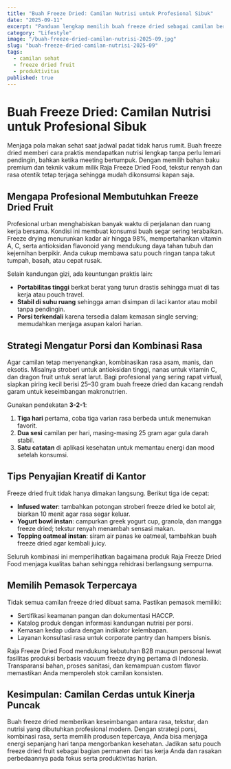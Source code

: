 ```yaml
---
title: "Buah Freeze Dried: Camilan Nutrisi untuk Profesional Sibuk"
date: "2025-09-11"
excerpt: "Panduan lengkap memilih buah freeze dried sebagai camilan bernutrisi bagi profesional sibuk, lengkap dengan strategi porsi, rekomendasi rasa, dan ide penyajian yang menjaga energi sepanjang hari."
category: "Lifestyle"
image: "/buah-freeze-dried-camilan-nutrisi-2025-09.jpg"
slug: "buah-freeze-dried-camilan-nutrisi-2025-09"
tags:
  - camilan sehat
  - freeze dried fruit
  - produktivitas
published: true
---
```


# Buah Freeze Dried: Camilan Nutrisi untuk Profesional Sibuk

Menjaga pola makan sehat saat jadwal padat tidak harus rumit. Buah freeze dried memberi cara praktis mendapatkan nutrisi lengkap tanpa perlu lemari pendingin, bahkan ketika meeting bertumpuk. Dengan memilih bahan baku premium dan teknik vakum milik Raja Freeze Dried Food, tekstur renyah dan rasa otentik tetap terjaga sehingga mudah dikonsumsi kapan saja.

## Mengapa Profesional Membutuhkan Freeze Dried Fruit

Profesional urban menghabiskan banyak waktu di perjalanan dan ruang kerja bersama. Kondisi ini membuat konsumsi buah segar sering terabaikan. Freeze drying menurunkan kadar air hingga 98%, mempertahankan vitamin A, C, serta antioksidan flavonoid yang mendukung daya tahan tubuh dan kejernihan berpikir. Anda cukup membawa satu pouch ringan tanpa takut tumpah, basah, atau cepat rusak.

Selain kandungan gizi, ada keuntungan praktis lain:

- **Portabilitas tinggi** berkat berat yang turun drastis sehingga muat di tas kerja atau pouch travel.
- **Stabil di suhu ruang** sehingga aman disimpan di laci kantor atau mobil tanpa pendingin.
- **Porsi terkendali** karena tersedia dalam kemasan single serving; memudahkan menjaga asupan kalori harian.

## Strategi Mengatur Porsi dan Kombinasi Rasa

Agar camilan tetap menyenangkan, kombinasikan rasa asam, manis, dan eksotis. Misalnya stroberi untuk antioksidan tinggi, nanas untuk vitamin C, dan dragon fruit untuk serat larut. Bagi profesional yang sering rapat virtual, siapkan piring kecil berisi 25–30 gram buah freeze dried dan kacang rendah garam untuk keseimbangan makronutrien.

Gunakan pendekatan **3-2-1**:

1. **Tiga hari** pertama, coba tiga varian rasa berbeda untuk menemukan favorit.
2. **Dua sesi** camilan per hari, masing-masing 25 gram agar gula darah stabil.
3. **Satu catatan** di aplikasi kesehatan untuk memantau energi dan mood setelah konsumsi.

## Tips Penyajian Kreatif di Kantor

Freeze dried fruit tidak hanya dimakan langsung. Berikut tiga ide cepat:

- **Infused water**: tambahkan potongan stroberi freeze dried ke botol air, biarkan 10 menit agar rasa segar keluar.
- **Yogurt bowl instan**: campurkan greek yogurt cup, granola, dan mangga freeze dried; tekstur renyah menambah sensasi makan.
- **Topping oatmeal instan**: siram air panas ke oatmeal, tambahkan buah freeze dried agar kembali juicy.

Seluruh kombinasi ini memperlihatkan bagaimana produk Raja Freeze Dried Food menjaga kualitas bahan sehingga rehidrasi berlangsung sempurna.

## Memilih Pemasok Terpercaya

Tidak semua camilan freeze dried dibuat sama. Pastikan pemasok memiliki:

- Sertifikasi keamanan pangan dan dokumentasi HACCP.
- Katalog produk dengan informasi kandungan nutrisi per porsi.
- Kemasan kedap udara dengan indikator kelembapan.
- Layanan konsultasi rasa untuk corporate pantry dan hampers bisnis.

Raja Freeze Dried Food mendukung kebutuhan B2B maupun personal lewat fasilitas produksi berbasis vacuum freeze drying pertama di Indonesia. Transparansi bahan, proses sanitasi, dan kemampuan custom flavor memastikan Anda memperoleh stok camilan konsisten.

## Kesimpulan: Camilan Cerdas untuk Kinerja Puncak

Buah freeze dried memberikan keseimbangan antara rasa, tekstur, dan nutrisi yang dibutuhkan profesional modern. Dengan strategi porsi, kombinasi rasa, serta memilih produsen tepercaya, Anda bisa menjaga energi sepanjang hari tanpa mengorbankan kesehatan. Jadikan satu pouch freeze dried fruit sebagai bagian permanen dari tas kerja Anda dan rasakan perbedaannya pada fokus serta produktivitas harian.
